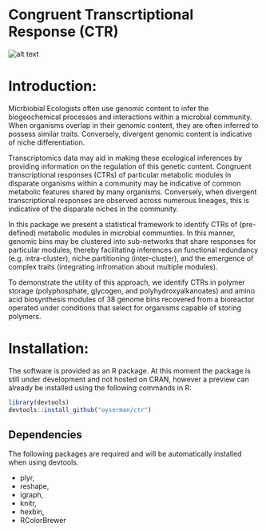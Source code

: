 # Congruent Transcrtiptional Response (CTR)

![alt text](https://github.com/Oyserman/ctr/blob/master/CTR_workflow.png "Workflow") 
 

# Introduction:

Micrbiobial Ecologists often use genomic content to infer the biogeochemical processes and interactions within a microbial community. When organisms overlap in their genomic content, they are often inferred to possess similar traits. Conversely, divergent genomic content is indicative of niche differentiation.

Transcriptomics data may aid in making these ecological inferences by providing information on the regulation of this genetic content. Congruent transcriptional responses (CTRs) of particular metabolic modules in disparate organisms within a community may be indicative of common metabolic features shared by many organisms. Conversely, when divergent transcriptional responses are observed across numerous lineages, this is indicative of the disparate niches in the community.

In this package we present a statistical framework to identify CTRs of (pre-defined) metabolic modules in microbial communties. In this manner, genomic bins may be clustered into sub-networks that share responses for particular modules, thereby facilitating inferences on functional redundancy (e.g. intra-cluster), niche partitioning (inter-cluster), and the emergence of complex traits (integrating infromation about multiple modules).

To demonstrate the utility of this approach, we identify CTRs in polymer storage (polyphosphate, glycogen, and polyhydroxyalkanoates) and amino acid biosynthesis modules of 38 genome bins recovered from a bioreactor operated under conditions that select for organisms capable of storing polymers.

# Installation:

The software is provided as an R package. At this moment the package is still under development and not hosted on CRAN, however a preview can already be installed using the following commands in R:

```r
library(devtools)
devtools::install_github("oyserman/ctr")
```
## Dependencies 

The following packages are required and will be automatically installed when using devtools.

- plyr,
- reshape,
- igraph,
- knitr,
- hexbin,
- RColorBrewer
